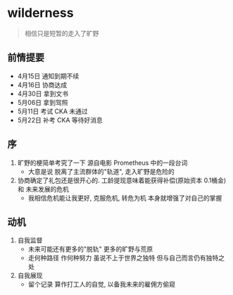 # wilderness
> 相信只是短暂的走入了旷野

## 前情提要

- 4月15日 通知到期不续
- 4月16日 协商达成
- 4月30日 拿到文书
- 5月06日 拿到驾照
- 5月11日 考试 CKA 未通过
- 5月22日 补考 CKA 等待好消息

## 序

1. 旷野的梗简单考究了一下 源自电影 Prometheus 中的一段台词
    - 大意是说 脱离了主流群体的"轨道", 走入旷野是危险的
2. 协商确定了礼包还是很开心的. 工龄提现意味着能获得补偿(原始资本 0.1桶金) 和 未来发展的危机
    - 我相信危机能让我更好, 克服危机, 转危为机 本身就增强了对自己的掌握

## 动机

1. 自我监督
    - 未来可能还有更多的"脱轨" 更多的旷野与荒原
    - 走何种路径 作何种努力 虽说不上于世界之独特 但与自己而言仍有独特之处
2. 自我展现
    - 留个记录 算作打工人的自觉, 以备我未来的雇佣方偷窥

